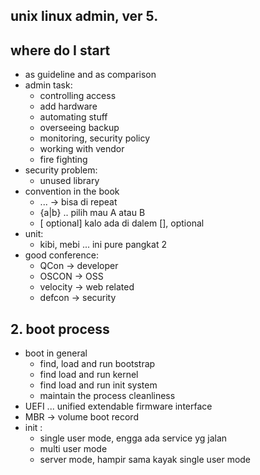 ## unix linux admin, ver 5.

## where do I start
- as guideline and as comparison
- admin task:
    - controlling access
    - add hardware
    - automating stuff
    - overseeing backup
    - monitoring, security policy
    - working with vendor
    - fire fighting
- security problem:
    - unused library
- convention in the book
    - ... -> bisa di repeat
    - {a|b} .. pilih mau A atau B
    - [ optional] kalo ada di dalem [], optional
- unit:
    - kibi, mebi ... ini pure pangkat 2
- good conference:
    - QCon -> developer
    - OSCON -> OSS
    - velocity -> web related
    - defcon -> security


## 2. boot process
- boot in general
    - find, load and run bootstrap
    - find load and run kernel
    - find load and run init system
    - maintain the process cleanliness
- UEFI ... unified extendable firmware interface
- MBR -> volume boot record
- init :
    - single user mode, engga ada service yg jalan
    - multi user mode
    - server mode, hampir sama kayak single user mode